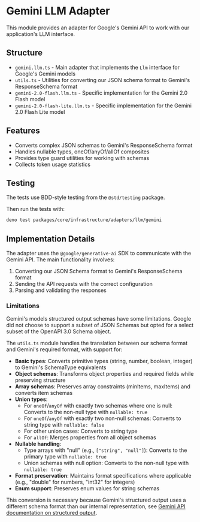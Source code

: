 # Gemini LLM Adapter

This module provides an adapter for Google's Gemini API to work with our
application's LLM interface.

## Structure

- `gemini.llm.ts` - Main adapter that implements the `Llm` interface for
  Google's Gemini models
- `utils.ts` - Utilities for converting our JSON schema format to Gemini's
  ResponseSchema format
- `gemini-2.0-flash.llm.ts` - Specific implementation for the Gemini 2.0 Flash
  model
- `gemini-2.0-flash-lite.llm.ts` - Specific implementation for the Gemini 2.0
  Flash Lite model

## Features

- Converts complex JSON schemas to Gemini's ResponseSchema format
- Handles nullable types, oneOf/anyOf/allOf composites
- Provides type guard utilities for working with schemas
- Collects token usage statistics

## Testing

The tests use BDD-style testing from the `@std/testing` package.

Then run the tests with:

```bash
deno test packages/core/infrastructure/adapters/llm/gemini
```

## Implementation Details

The adapter uses the `@google/generative-ai` SDK to communicate with the Gemini
API. The main functionality involves:

1. Converting our JSON Schema format to Gemini's ResponseSchema format
2. Sending the API requests with the correct configuration
3. Parsing and validating the responses

### Limitations

Gemini's models structured output schemas have some limitations. Google did not
choose to support a subset of JSON Schemas but opted for a select subset of the
OpenAPI 3.0 Schema object.

The `utils.ts` module handles the translation between our schema format and
Gemini's required format, with support for:

- **Basic types**: Converts primitive types (string, number, boolean, integer)
  to Gemini's SchemaType equivalents
- **Object schemas**: Transforms object properties and required fields while
  preserving structure
- **Array schemas**: Preserves array constraints (minItems, maxItems) and
  converts item schemas
- **Union types**:
  - For `oneOf`/`anyOf` with exactly two schemas where one is null: Converts to
    the non-null type with `nullable: true`
  - For `oneOf`/`anyOf` with exactly two non-null schemas: Converts to string
    type with `nullable: false`
  - For other union cases: Converts to string type
  - For `allOf`: Merges properties from all object schemas
- **Nullable handling**:
  - Type arrays with "null" (e.g., `["string", "null"]`): Converts to the
    primary type with `nullable: true`
  - Union schemas with null option: Converts to the non-null type with
    `nullable: true`
- **Format preservation**: Maintains format specifications where applicable
  (e.g., "double" for numbers, "int32" for integers)
- **Enum support**: Preserves enum values for string schemas

This conversion is necessary because Gemini's structured output uses a different
schema format than our internal representation, see
[Gemini API documentation on structured output](https://ai.google.dev/gemini-api/docs/structured-output?lang=node#json-schemas).
